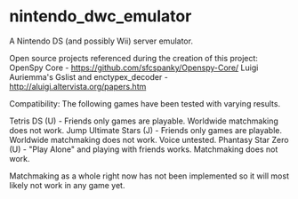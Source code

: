 nintendo_dwc_emulator
=====================

A Nintendo DS (and possibly Wii) server emulator.


Open source projects referenced during the creation of this project:
OpenSpy Core - https://github.com/sfcspanky/Openspy-Core/
Luigi Auriemma's Gslist and enctypex_decoder - http://aluigi.altervista.org/papers.htm


Compatibility:
The following games have been tested with varying results.

Tetris DS (U) - Friends only games are playable. Worldwide matchmaking does not work.
Jump Ultimate Stars (J) - Friends only games are playable. Worldwide matchmaking does not work. Voice untested.
Phantasy Star Zero (U) - "Play Alone" and playing with friends works. Matchmaking does not work.

Matchmaking as a whole right now has not been implemented so it will most likely not work in any game yet.